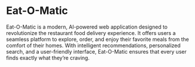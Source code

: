 # Eat-O-Matic
 Eat-O-Matic is a modern, AI-powered web application designed to revolutionize the restaurant food delivery experience. It offers users a seamless platform to explore, order, and enjoy their favorite meals from the comfort of their homes. With intelligent recommendations, personalized search, and a user-friendly interface, Eat-O-Matic ensures that every user finds exactly what they’re craving.
